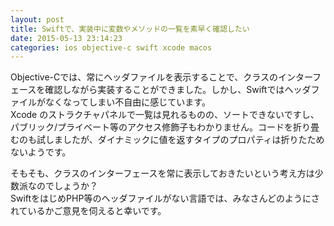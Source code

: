 ```yaml
---
layout: post
title: Swiftで、実装中に変数やメソッドの一覧を素早く確認したい
date: 2015-05-13 23:14:23
categories: ios objective-c swift xcode macos
---
```

<!-- {% raw %} -->
<p>Objective-Cでは、常にヘッダファイルを表示することで、クラスのインターフェースを確認しながら実装することができました。しかし、Swiftではヘッダファイルがなくなってしまい不自由に感じています。<br>
Xcode のストラクチャパネルで一覧は見れるものの、ソートできないですし、パブリック/プライベート等のアクセス修飾子もわかりません。コードを折り畳むのも試しましたが、ダイナミックに値を返すタイプのプロパティは折りたためないようです。</p>

<p>そもそも、クラスのインターフェースを常に表示しておきたいという考え方は少数派なのでしょうか？<br>
SwiftをはじめPHP等のヘッダファイルがない言語では、みなさんどのようにされているかご意見を伺えると幸いです。</p>
<!-- {% endraw %} -->
